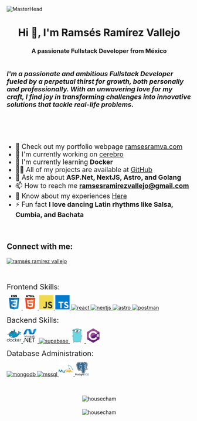 ![MasterHead](https://ramsesramva.com/img/banner/ramsesrmz_banner.jpg)

<h1 align="center">Hi 👋, I'm Ramsés Ramírez Vallejo</h1>
<h3 align="center">A passionate Fullstack Developer from México</h3>

<div style="display: flex; align-items: center; margin-top:10px;">
<h5 style="font-size: 18px">
    I'm a passionate and ambitious Fullstack Developer fueled by a perpetual thirst for growth, both personally and professionally. With an unwavering love for my craft, I find joy in transforming challenges into innovative solutions that tackle real-life problems.
</h5>
</div>

<div style="display: flex; align-items: center; margin-top:50px;">
    <!-- <img src="https://ramsesramva.com/img/ramsesrmz-bg-white.jpg" alt="housecham" width="250" style="margin-right: 20px; border-radius:999px" /> -->
    <ul style="height: 100%;">
        <li style="font-size: 18px;">🚀 Check out my portfolio webpage <a href="https://ramsesramva.com/" target="_blank">ramsesramva.com</a></li>
        <li style="font-size: 18px;">🔭 I'm currently working on <a href="https://github.com/HouseCham/cerebro" target="_blank">cerebro</a></li>
        <li style="font-size: 18px;">🌱 I'm currently learning <strong>Docker</strong></li>
        <li style="font-size: 18px;">👨‍💻 All of my projects are available at <a href="https://github.com/HouseCham?tab=repositories" target="_blank">GitHub</a></li>
        <li style="font-size: 18px;">💬 Ask me about <strong>ASP.Net, NextJS, Astro, and Golang</strong></li>
        <li style="font-size: 18px;">📫 How to reach me <a href="mailto:ramsesramirezvallejo@gmail.com"><strong>ramsesramirezvallejo@gmail.com</strong></a></li>
        <li style="font-size: 18px;">📄 Know about my experiences <a href="https://ramsesramva.com/experience/" target="_blank">Here</a></li>
        <li style="font-size: 18px;">⚡ Fun fact <strong>I love dancing Latin rhythms like Salsa, Cumbia, and Bachata</strong></li>
    </ul>
</div>

<h2 align="left" style="margin-top:50px;">Connect with me:</h3>
<p align="left">
<a href="https://www.linkedin.com/in/rams%C3%A9s-ram%C3%ADrez-vallejo-701367229/" target="blank"><img align="center" src="https://raw.githubusercontent.com/rahuldkjain/github-profile-readme-generator/master/src/images/icons/Social/linked-in-alt.svg" alt="ramsés ramírez vallejo" height="30" width="40" /></a>
</p>

<div style="margin-top:50px;">
<span align="left" style="font-size: 20px;">Frontend Skills:</span>
<p align="left" style="margin-top:10px">
<a href="https://www.w3schools.com/css/" target="_blank" rel="noreferrer"> <img src="https://raw.githubusercontent.com/devicons/devicon/master/icons/css3/css3-original-wordmark.svg" alt="css3" width="40" height="40"/> </a>
<a href="https://www.w3.org/html/" target="_blank" rel="noreferrer"> <img src="https://raw.githubusercontent.com/devicons/devicon/master/icons/html5/html5-original-wordmark.svg" alt="html5" width="40" height="40"/> </a>
<a href="https://developer.mozilla.org/en-US/docs/Web/JavaScript" target="_blank" rel="noreferrer"> <img src="https://raw.githubusercontent.com/devicons/devicon/master/icons/javascript/javascript-original.svg" alt="javascript" width="40" height="40"/> </a>
<a href="https://www.typescriptlang.org/" target="_blank" rel="noreferrer"> <img src="https://raw.githubusercontent.com/devicons/devicon/master/icons/typescript/typescript-original.svg" alt="typescript" width="40" height="40"/> </a>
<a href="https://react.dev/" target="_blank" rel="noreferrer"> <img src="https://upload.wikimedia.org/wikipedia/commons/thumb/a/a7/React-icon.svg/512px-React-icon.svg.png" alt="react" width="40"/> </a>
<a href="https://nextjs.org/" target="_blank" rel="noreferrer"> <img src="https://seeklogo.com/images/N/next-js-logo-8FCFF51DD2-seeklogo.com.png" alt="nextjs" width="40"/> </a>
<a href="https://astro.build/" target="_blank" rel="noreferrer"> <img src="https://avatars.githubusercontent.com/u/44914786?s=280&v=4" alt="astro" width="40"/> </a>
<a href="https://postman.com" target="_blank" rel="noreferrer"> <img src="https://www.vectorlogo.zone/logos/getpostman/getpostman-icon.svg" alt="postman" width="40" height="40"/> </a>
</p>
</div>

<div style="margin-top:10px;">
<span align="left" style="font-size: 20px;">Backend Skills:</span>
<p align="left" style="margin-top:10px">
<a href="https://www.docker.com/" target="_blank" rel="noreferrer"> <img src="https://raw.githubusercontent.com/devicons/devicon/master/icons/docker/docker-original-wordmark.svg" alt="docker" width="40" height="40"/> </a>
<a href="https://dotnet.microsoft.com/" target="_blank" rel="noreferrer"> <img src="https://raw.githubusercontent.com/devicons/devicon/master/icons/dot-net/dot-net-original-wordmark.svg" alt="dotnet" width="40" height="40"/> </a>
<a href="https://supabase.com/" target="_blank" rel="noreferrer"> <img src="https://miro.medium.com/v2/resize:fit:1400/0*QzPzYLTNRX7p5Rsl" alt="supabase" width="40" height="40"/> </a><a href="https://golang.org" target="_blank" rel="noreferrer"> <img src="https://raw.githubusercontent.com/devicons/devicon/master/icons/go/go-original.svg" alt="go" width="40" height="40"/> </a>
<a href="https://www.w3schools.com/cs/" target="_blank" rel="noreferrer"> <img src="https://raw.githubusercontent.com/devicons/devicon/master/icons/csharp/csharp-original.svg" alt="csharp" width="40" height="40"/> </a>
</p>
</div>

<div style="margin-top:10px;">
<span align="left" style="font-size: 20px;">Database Administration:</span>
<p align="left" style="margin-top:10px">
<a href="https://www.mongodb.com/" target="_blank" rel="noreferrer"> <img src="https://www.svgrepo.com/show/331488/mongodb.svg" alt="mongodb" width="40" height="40"/> </a> 
<a href="https://www.microsoft.com/en-us/sql-server" target="_blank" rel="noreferrer"> <img src="https://www.svgrepo.com/show/303229/microsoft-sql-server-logo.svg" alt="mssql" width="40" height="40"/> </a> 
<a href="https://www.mysql.com/" target="_blank" rel="noreferrer"> <img src="https://raw.githubusercontent.com/devicons/devicon/master/icons/mysql/mysql-original-wordmark.svg" alt="mysql" width="40" height="40"/> </a>
<a href="https://www.postgresql.org" target="_blank" rel="noreferrer"> <img src="https://raw.githubusercontent.com/devicons/devicon/master/icons/postgresql/postgresql-original-wordmark.svg" alt="postgresql" width="40" height="40"/> </a>
</p>
</div>


<div style="text-align: center; margin-top:50px">
        <img src="https://github-readme-streak-stats.herokuapp.com/?user=housecham&" alt="housecham" />
    </div>
<div style="display: flex; justify-content: space-around; margin-top:20px">
    <!-- <div style="text-align: center;">
        <img src="https://github-readme-stats.vercel.app/api?username=housecham&show_icons=true&locale=en" alt="housecham" />
    </div> -->
    <div style="text-align: center;">
        <img src="https://github-readme-stats.vercel.app/api/top-langs?username=housecham&show_icons=true&locale=en&layout=compact" alt="housecham" />
    </div>
</div>
